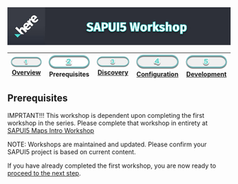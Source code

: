 <img src="./workshop_sapui5.jpg" width="890" />

| [![Overview](../../images/01_off.png)<br>Overview](./README.md) | ![Prerequisites](../../images/02.png)<br>Prerequisites | [![Discovery](../../images/03_off.png)<br>Discovery](./03.md) | [![Configuration](../../images/04_off.png)<br>Configuration](./04.md) | [![Development](../../images/05_off.png)<br>Development](./05.md)
| :---: | :---: | :---: | :---: | :---: |

## Prerequisites

IMPRTANT!!! This workshop is dependent upon completing the first workshop in the series. Please complete that workshop in entirety at [SAPUI5 Maps Intro Workshop](https://github.com/heremaps/devrel-workshops/blob/master/sap/intro-maps/README.md)

NOTE: Workshops are maintained and updated. Please confirm your SAPUI5 project is based on current content.

If you have already completed the first workshop, you are now ready to [proceed to the next step](./03.md).
